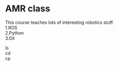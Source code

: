 # AMR class

This course teaches lots of interesting robotics stuff.  
    1.ROS  
    2.Python  
    3.Git  


 ls  
 cd  
 cp  
